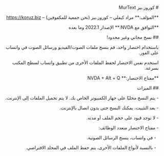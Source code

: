 ﻿
<!-- لإظهار النص من اليمين إلى اليسار، يمكن استخدام هذا الوسم في HTML أو Markdown المدعوم: -->

<div dir="rtl">



\# كوروز.بيز MurText



\*\*المؤلف:\*\* مراد كيفلي – كوروز.بيز (نحن جمعية للمكفوفين) – https://koruz.biz  

\*\*التوافق مع NVDA:\*\* الإصدار 2022.1 وما بعده



\## نسخ مجاني وغير محدود!



باستخدام اختصار واحد، قم بنسخ ملفات الصوت/الفيديو ورسائل الصوت في واتساب على الفور.  

استخدم نفس الاختصار لحفظ الملفات الأخرى من تطبيق واتساب لسطح المكتب بسرعة.



\*\*مفتاح الاختصار:\*\* NVDA + Alt + Q



\## الميزات



\- يتم النسخ محليًا على جهاز الكمبيوتر الخاص بك. لا يتم تحميل الملفات إلى الإنترنت.  

\- بعد التثبيت، يمكنك النسخ حتى بدون اتصال بالإنترنت.  

\- لا توجد قيود على حجم الملف أو مدته.  

\- مفتاح الاختصار متعدد الوظائف:  

&nbsp; - في واتساب، ينسخ الرسائل الصوتية.  

&nbsp; - بالنسبة لأنواع الملفات الأخرى، يتم حفظ الملف في المجلد الافتراضي.



</div>



